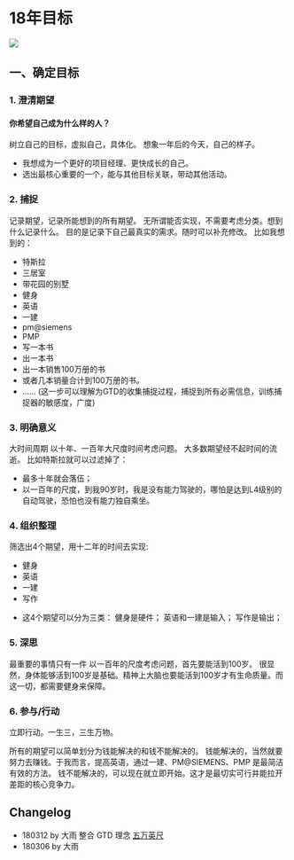 # 18年目标
![][image-1]
## 一、确定目标
### 1. 澄清期望
#### 你希望自己成为什么样的人？
树立自己的目标，虚拟自己，具体化。
想象一年后的今天，自己的样子。
- 我想成为一个更好的项目经理、更快成长的自己。
- 选出最核心重要的一个，能与其他目标关联，带动其他活动。

### 2. 捕捉
记录期望，记录所能想到的所有期望。
无所谓能否实现，不需要考虑分类。想到什么记录什么。
目的是记录下自己最真实的需求。随时可以补充修改。
比如我想到的：
- 特斯拉
- 三居室
- 带花园的别墅
- 健身
- 英语
- 一建
- pm@siemens
- PMP
- 写一本书
- 出一本书
- 出一本销售100万册的书
- 或者几本销量合计到100万册的书。
- ……
(这一步可以理解为GTD的收集捕捉过程，捕捉到所有必需信息，训练捕捉器的敏感度，广度)
### 3. 明确意义
大时间周期
以十年、一百年大尺度时间考虑问题。
大多数期望经不起时间的流逝。
比如特斯拉就可以过滤掉了：
- 最多十年就会落伍；
- 以一百年的尺度，到我90岁时，我是没有能力驾驶的，哪怕是达到L4级别的自动驾驶，恐怕也没有能力独自乘坐。

### 4. 组织整理

筛选出4个期望，用十二年的时间去实现:
- 健身
- 英语
- 一建
- 写作

* 这4个期望可以分为三类：
健身是硬件；
英语和一建是输入；
写作是输出；

### 5. 深思
最重要的事情只有一件
以一百年的尺度考虑问题，首先要能活到100岁。
很显然，身体能够活到100岁是基础。精神上大脑也要能活到100岁才有生命质量。而这一切，都需要健身来保障。

### 6. 参与/行动
立即行动。一生三，三生万物。

所有的期望可以简单划分为钱能解决的和钱不能解决的。
钱能解决的，当然就要努力去赚钱。于我而言，提高英语，通过一建、PM@SIEMENS、PMP 是最简洁有效的方法。
钱不能解决的，可以现在就立即开始。这才是最切实可行并能拉开差距的核心竞争力。

## Changelog
- 180312 by 大雨 整合 GTD 理念 [五万英尺][1]
- 180306 by 大雨

[1]:	http://p4hi9syd4.bkt.clouddn.com/2018-03-12-5wanyingchi.png

[image-1]:	http://p4hi9syd4.bkt.clouddn.com/2018-03-08-avatar.jpg